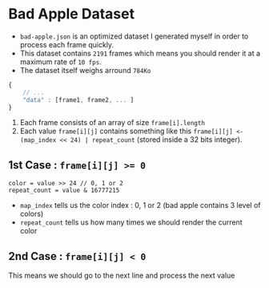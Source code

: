 # Bad Apple Dataset
- `bad-apple.json` is an optimized dataset I generated myself in order to process each frame quickly. 
- This dataset contains `2191` frames which means you should render it at a maximum rate of `10 fps`.
- The dataset itself weighs arround `784Ko`

```javascript
{
	// ...
	"data" : [frame1, frame2, ... ]
}
```
1. Each frame consists of an array of size `frame[i].length` 
2. Each value `frame[i][j]` contains something like this `frame[i][j] <- (map_index << 24) | repeat_count` (stored inside a 32 bits integer).

## 1st Case : `frame[i][j] >= 0`
```
color = value >> 24 // 0, 1 or 2
repeat_count = value & 16777215
```
- `map_index` tells us the color index : 0, 1 or 2 (bad apple contains 3 level of colors)
- `repeat_count` tells us how many times we should render the current color

## 2nd Case : `frame[i][j] < 0`
This means we should go to the next line and process the next value